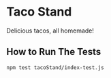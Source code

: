 # Taco Stand

Delicious tacos, all homemade!

## How to Run The Tests

```
npm test tacoStand/index-test.js
```
